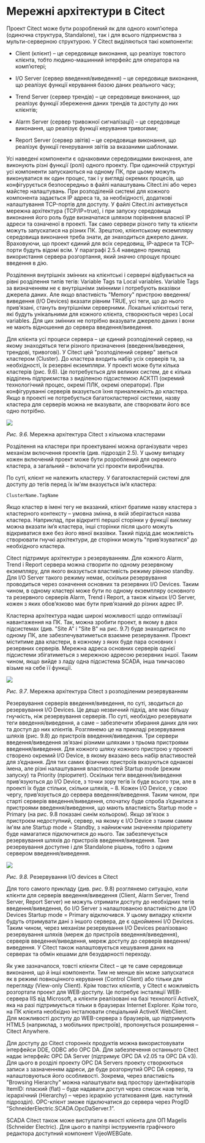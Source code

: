 # Мережні архітектури в Citect

Проект Citect може бути розроблений як для одного комп’ютера (одиночна структура, Standalone), так і для всього підприємства з мульти-серверною структурою. У Citect виділяються такі компоненти:

- Client (клієнт) – це середовище виконання, що реалізує товстого клієнта, тобто людино-машинний інтерфейс для оператора на комп’ютері; 

- I/O Server (сервер введення/виведення) – це середовище виконання, що реалізує функції керування базою даних реального часу;

- Trend Server (сервер трендів) – це середовище виконання, що реалізує функції збереження даних трендів та доступу до них клієнтів; 

- Alarm Server (сервер тривожної сигналізації) – це середовище виконання, що реалізує функції керування тривогами; 

- Report Server (сервер звітів) – це середовище виконання, що реалізує функції генерування звітів за вказаними шаблонами.

Усі наведені компоненти є однаковими середовищами виконання, але виконують різні функції (ролі) одного проекту. При одиночній структурі усі компоненти запускаються на одному ПК, при цьому можуть виконуватися як один процес, так і у вигляді окремих процесів, що конфігурується безпосередньо в файлі налаштувань Citect.ini або через майстер налаштувань. При розподіленій системі для кожного компонента задається IP адреса та, за необхідності, додаткові налаштування TCP-портів для доступу. У файлі Citect.ini активується мережна архітектура (TCP/IP=true), і при запуску середовища виконання його роль буде визначатися шляхом порівняння власної IP адреси та означеної в проекті. Так само сервери різного типу та клієнти можуть запускатися на різних ПК. Зрештою, клієнтському екземпляру середовища виконання треба знати, де знаходиться джерело даних. Враховуючи, що проект єдиний для всіх середовищ, IP-адреси та TCP-порти будуть відомі всім. У параграфі 2.5.4 наведено приклад використання сервера розгортання, який значно спрощує процес введення в дію. 

Розділення внутрішніх змінних на клієнтські і серверні відбувається на рівні розділення типів тегів:  Variable Tags та Local variables. Variable Tags за визначенням не є внутрішніми змінними і потребують вказівки джерела даних. Але якщо властивість "Memory" пристрою введення/виведення (I/O Devices) вказати рівним TRUE, усі теги, що до нього прив’язані, стануть внутрішніми серверними. Локальні клієнтські теги, які будуть унікальними для кожного клієнта, створюються через Local variables. Для цих змінних не потрібно вказувати джерело даних і вони не мають відношення до сервера введення/виведення.     

Для клієнта усі процеси сервера – це єдиний розподілений сервер, на якому знаходяться теги різного призначення (введення/виведення, трендові, тривогові). У Citect цей "розподілений сервер" зветься кластером (Cluster). До кластера входить набір усіх серверів та, за необхідності, їх резервні екземпляри. У проекті може бути кілька кластерів (рис. 9.6). Це потребується для великих систем, де є кілька відділень підприємства з виділеною підсистемою АСКТП (окремий технологічний процес, окремі ПЛК, окремі оператори). При конфігуруванні серверів вказується їхня приналежність до кластера. Якщо в проекті не потребується багатокластерної системи, назву кластера для серверів можна не вказувати, але створювати його все одно потрібно.     

<a href="media9/9_6.png" target="_blank"><img src="media/9_6.png"/></a> 

*Рис.* *9.6.* Мережна архітектура Citect з кількома кластерами

Розділення на кластери при проектуванні можна організувати через механізм включення проектів (див. підрозділ 2.5). У цьому випадку кожен включений проект може бути розроблений для окремого кластера, а загальний – включати усі проекти виробництва. 

По суті, клієнт не належить кластеру. У багатокластерній системі для доступу до тегів перед їх ім'ям вказується ім’я кластера: 

```
ClusterName.TagName
```

Якщо кластер в імені тегу не вказаний, клієнт братиме назву кластера з кластерного контексту – умовна змінна, в якій зберігається назва кластера. Наприклад, при відкритті першої сторінки у функції виклику можна вказати ім’я кластера, інші сторінки після цього можуть відкриватися вже без його явної вказівки. Такий підхід дає можливість створювати гнучкі архітектури, де сторінки можуть "прив’язуватися" до необхідного кластера.

Citect підтримує архітектури з резервуванням. Для кожного Alarm, Trend і Report сервера можна створити по одному резервному екземпляру, для якого вказується властивість режиму рівною standby. Для I/O Server такого режиму немає, оскільки резервування проводиться через означення основних та резервних I/O Devices. Таким чином, в одному кластері може бути по одному екземпляру основного та резервного серверів Alarm, Trend і Report, а також кількох I/O Server, кожен з яких обов’язково має бути прив’язаний до різних адрес IP.

Кластерна архітектура надає широкі можливості щодо оптимізації навантаження на ПК. Так, можна зробити проект, в якому в двох підсистемах (див. "Site A" і "Site B" на рис. 9.7) буде знаходитися по одному ПК, але забезпечуватиметься взаємне резервування. Проект міститиме два кластери, в кожному з яких буде пара основних і резервних серверів. Мережна адреса основних серверів однієї підсистеми збігатиметься з мережною адресою резервних іншої. Таким чином, якщо вийде з ладу одна підсистема SCADA, інша тимчасово візьме на себе її функції.   

<a href="media9/9_7.png" target="_blank"><img src="media/9_7.png"/></a> 

*Рис.* *9.7*. Мережна архітектура Citect з розподіленим резервуванням

Резервування серверів введення/виведення, по суті, зводиться до резервування I/O Devices. Це дещо незвичний підхід, але має більшу гнучкість, ніж резервування серверів. По суті, необхідно резервувати теги введення/виведення, а саме – забезпечити збирання даних для них та доступ до них клієнтів. Розглянемо це на прикладі резервування шляхів (рис. 9.8) до пристроїв введення/виведення. Три сервери введення/виведення зв’язані різними шляхами з трьома пристроями введення/виведення. Для кожного шляху кожного пристрою у проекті створено окремий I/O Device, в якому вказано весь набір властивостей для з’єднання. Для тих самих фізичних пристроїв вказуються однакові імена, але різні налаштування властивостей Startup mode (режим запуску) та Priority (пріоритет). Оскільки теги введення/виведення прив’язуються до I/O Device, з точки зору тегів їх буде всього три, але в проекті їх буде стільки, скільки шляхів, – 8. Кожен I/O Device, у свою чергу, прив’язується до сервера введення/виведення. Таким чином, при старті серверів введення/виведення, спочатку буде спроба з’єднатися з пристроями введення/виведення, що мають властивість Startup mode = Primary (на рис. 9.8 показані синім кольором). Якщо зв'язок з пристроєм недоступний, сервер, на якому є I/O Device з таким самим ім'ям але Startup mode = Standby, з найнижчим значенням пріоритету буде намагатися підключитися до нього. Так забезпечується резервування шляхів до пристроїв введення/виведення. Таке резервування доступне і для Standalone рішень, тобто з одним сервером введення/виведення.  

<a href="media9/9_8.png" target="_blank"><img src="media/9_8.png"/></a> 

*Рис.* *9.8.* Резервування I/O devices в Citect

Для того самого прикладу (див. рис. 9.8) розглянемо ситуацію, коли клієнти для серверів введення/виведення (Client, Alarm Server, Trend Server, Report Server) не можуть отримати доступу до необхідних тегів введення/виведення, бо I/O Server з налаштованою властивістю для I/O Devices Startup mode = Primary відключився. У цьому випадку клієнти будуть отримувати дані з іншого сервера, де є однойменні I/O Devices. Таким чином, через механізм резервування I/O Devices реалізовано резервування шляхів (мереж до пристроїв введення/виведення), серверів введення/виведення, мереж доступу до серверів введення/виведення. У Citect також налаштовується кешування даних на серверах та обмін кешами для безударності переходу.   

Як уже зазначалося, товсті клієнти Citect – це те саме середовище виконання, що й інші компоненти. Тим не менше він може запускатися як в режимі повноцінного керування (Control Client) або тільки для перегляду (View-only Client). Крім товстих клієнтів, у Citect є можливість розгортати проект для WEB-доступу. Це потребує інсталяції WEB-сервера IIS від Microsoft, а клієнти реалізовані на базі технології ActiveX, яка на разі підтримується тільки в браузерах Internet Explorer. Крім того, на ПК клієнта необхідно інсталювати спеціальний ActiveX WebClient. Для можливості доступу до WEB-сервера з браузерів, що підтримують HTML5 (наприклад, з мобільних пристроїв), пропонується розширення – Citect Anywhere.

Для доступу до Citect сторонніх продуктів можна використовувати інтерфейси DDE, ODBC або OPC DA. Для забезпечення останнього Citect надає інтерфейс OPC DA Server (підтримує OPC DA v2.05 та OPC DA v3). Для цього в розділі проекту OPC DA Servers проекту створюються записи з зазначенням адреси, де буде розгорнутий OPC DA сервер, та налаштовуються його особливості. Зокрема, через властивість "Browsing Hierarchy" можна налаштувати вид простору ідентифікаторів ItemID: плаский (flat) – буде надавати доступ через список назв тегів, ієрархічний (Hierarchy) – через ієрархію устатковання (див. наступний підрозділ). OPC-клієнт зможе підключатися до сервера через ProgID  “SchneiderElectric.SCADA.OpcDaServer.1”.

SCADA Citect також може виступати в якості клієнта для ОП Magelis (Schneider Electric). Для цього в палітрі інструментів графічного редактора доступний компонент VijeoWEBGate. 